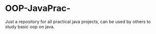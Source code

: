 # OOP-JavaPrac-

Just a repository for all practical java projects, can be used by others to study basic oop on java.

